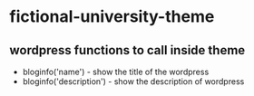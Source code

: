 # fictional-university-theme

## wordpress functions to call inside theme
* bloginfo('name')  - show the title of the wordpress
* bloginfo('description') - show the description of wordpress